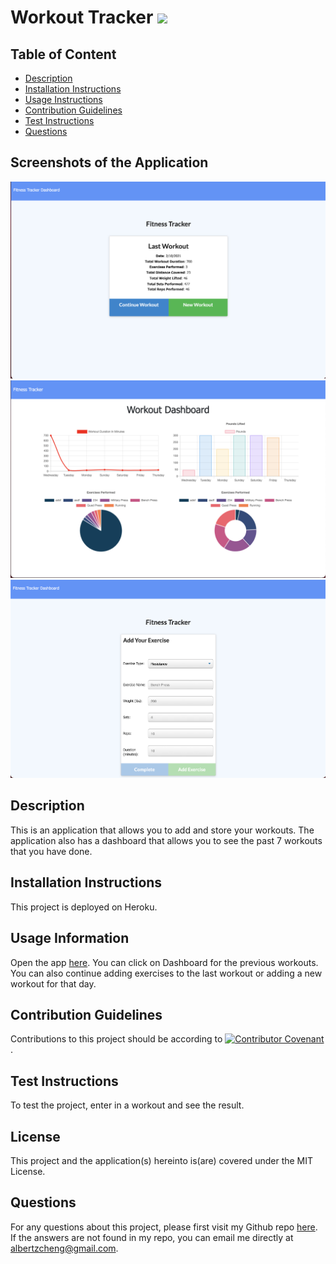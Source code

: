 # Workout Tracker  ![](https://img.shields.io/badge/License-MIT-green)
  ## Table of Content
  * [Description](##Description)
  * [Installation Instructions](##Installation-Instructions)
  * [Usage Instructions](##Usage-Information)
  * [Contribution Guidelines](##Contribution-Guidelines)
  * [Test Instructions](##Test-Instructions)
  * [Questions](##Questions)
  
  ## Screenshots of the Application

![](./public/img/screenshot1.png)
![](./public/img/screenshot2.png)
![](./public/img/screenshot3.png)

  ## Description
  This is an application that allows you to add and store your workouts.  The application also has a dashboard that allows you to see the past 7 workouts that you have done.

  ## Installation Instructions
  This project is deployed on Heroku.

  ## Usage Information
  Open the app [here](https://workout-tracker-05071.herokuapp.com/?id=6024caa86de7000015d91777). You can click on Dashboard for the previous workouts.  You can also continue adding exercises to the last workout or adding a new workout for that day. 

  ## Contribution Guidelines
  Contributions to this project should be according to [![Contributor Covenant](https://img.shields.io/badge/Contributor%20Covenant-v2.0%20adopted-ff69b4.svg)](code_of_conduct.md). 

  ## Test Instructions
  To test the project, enter in a workout and see the result.  

  ## License
  This project and the application(s) hereinto is(are) covered under the MIT License.  
  
  ## Questions
  For any questions about this project, please first visit my Github repo [here](https://github.com/alzcheng). 
  If the answers are not found in my repo, you can email me directly at <albertzcheng@gmail.com>.
